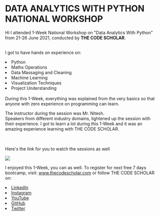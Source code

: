 # DATA ANALYTICS WITH PYTHON NATIONAL WORKSHOP
Hi I attended 1-Week National Workshop on "Data Analytics With Python" from 21-26 June 2021, conducted by <b> THE CODE SCHOLAR</b>.

<br>I got to have hands on experience on:
<li>Python
<li>Maths Operations
<li>Data Massaging and Cleaning
<li>Machine Learning
<li>Visualization Techniques
<li>Project Understanding
<br><br>
During this 1-Week, everything was explained from the very basics so that
anyone with zero experience on programming can learn.
  
The instructor during the session was Mr. Nitesh. 
<br>Speakers from different industry domains, lightened up the session with their experience. 
I got to learn a lot during this 1-Week and  it was an amazing experience learning with THE CODE SCHOLAR.<br>

<br><br>Here's the link for you to watch the sessions as well<br>
 
<a href="https://youtube.com/playlist?list=PL3Hnv9OFTJvXgKw-XWGLbUEkDNEk4Tg7F"> <img src="https://github.com/thecodescholar/DA_Python_Jun_21/blob/main/PYTHON%20AND%20MACHINE%20LEARNING.png"> </a>


I enjoyed this 1-Week, you can as well. To register for next free 7 days bootcamp, visit:
<a href="http://www.thecodescholar.com"> www.thecodescholar.com </a>
or follow THE CODE SCHOLAR on:
<li><a href=
"https://linkedin.com/company/the-code-scholar">LinkedIn</a>
<li><a href=
"https://www.instagram.com/thecodescholar">Instagram</a>
<li><a href=
"https://youtube.com/channel/UCyG-UNr0u8rIb3Dxq2TAZ9A">YouTube</a>
<li><a href=
"https://github.com/thecodescholar">GitHub</a>
<li><a href=
"https://twitter.com/thecodescholar_">Twitter</a>
